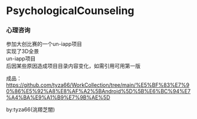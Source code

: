 # PsychologicalCounseling
### 心理咨询
参加大创比赛的一个un-iapp项目  
实现了3D全景  
un-iapp项目  
后因某些原因造成项目目录内容变化，如需引用可用第一版  

成品：https://github.com/tyza66/WorkCollection/tree/main/%E5%BF%83%E7%90%86%E5%92%A8%E8%AF%A2%5BAndroid%5D%5B%E6%BC%94%E7%A4%BA%E9%A1%B9%E7%9B%AE%5D

by:tyza66(洮羱芝闇)
